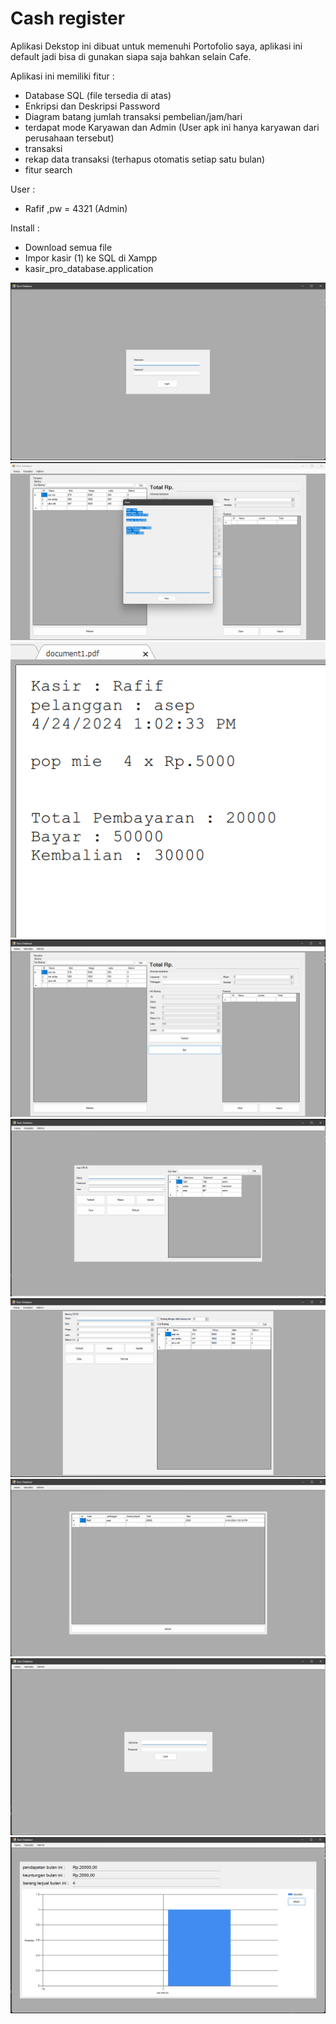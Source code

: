 # Cash register

Aplikasi Dekstop ini dibuat untuk memenuhi Portofolio saya, aplikasi ini default jadi bisa di gunakan siapa saja bahkan selain Cafe.

Aplikasi ini memiliki fitur :
- Database SQL (file tersedia di atas)
- Enkripsi dan Deskripsi Password
- Diagram batang jumlah transaksi pembelian/jam/hari
- terdapat mode Karyawan dan Admin (User apk ini hanya karyawan dari perusahaan tersebut)
- transaksi
- rekap data transaksi (terhapus otomatis setiap satu bulan)
- fitur search

User : 
- Rafif ,pw = 4321 (Admin)

Install :
- Download semua file
- Impor kasir (1) ke SQL di Xampp
- kasir_pro_database.application

![Contoh Screenshot](gambar/1.png)
![Contoh Screenshot](gambar/2.png)
![Contoh Screenshot](gambar/3.png)
![Contoh Screenshot](gambar/4.png)
![Contoh Screenshot](gambar/5.png)
![Contoh Screenshot](gambar/6.png)
![Contoh Screenshot](gambar/7.png)
![Contoh Screenshot](gambar/8.png)
![Contoh Screenshot](gambar/9.png)
